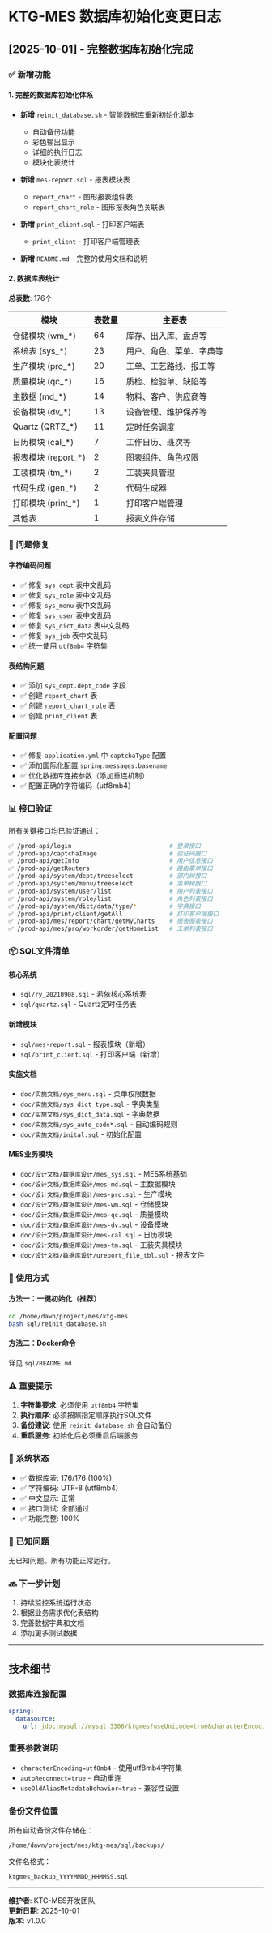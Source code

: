 # KTG-MES 数据库初始化变更日志

## [2025-10-01] - 完整数据库初始化完成

### ✅ 新增功能

#### 1. 完整的数据库初始化体系
- **新增** `reinit_database.sh` - 智能数据库重新初始化脚本
  - 自动备份功能
  - 彩色输出显示
  - 详细的执行日志
  - 模块化表统计
  
- **新增** `mes-report.sql` - 报表模块表
  - `report_chart` - 图形报表组件表
  - `report_chart_role` - 图形报表角色关联表
  
- **新增** `print_client.sql` - 打印客户端表
  - `print_client` - 打印客户端管理表
  
- **新增** `README.md` - 完整的使用文档和说明

#### 2. 数据库表统计

**总表数**: 176个

| 模块 | 表数量 | 主要表 |
|------|--------|--------|
| 仓储模块 (wm_*) | 64 | 库存、出入库、盘点等 |
| 系统表 (sys_*) | 23 | 用户、角色、菜单、字典等 |
| 生产模块 (pro_*) | 20 | 工单、工艺路线、报工等 |
| 质量模块 (qc_*) | 16 | 质检、检验单、缺陷等 |
| 主数据 (md_*) | 14 | 物料、客户、供应商等 |
| 设备模块 (dv_*) | 13 | 设备管理、维护保养等 |
| Quartz (QRTZ_*) | 11 | 定时任务调度 |
| 日历模块 (cal_*) | 7 | 工作日历、班次等 |
| 报表模块 (report_*) | 2 | 图表组件、角色权限 |
| 工装模块 (tm_*) | 2 | 工装夹具管理 |
| 代码生成 (gen_*) | 2 | 代码生成器 |
| 打印模块 (print_*) | 1 | 打印客户端管理 |
| 其他表 | 1 | 报表文件存储 |

### 🔧 问题修复

#### 字符编码问题
- ✅ 修复 `sys_dept` 表中文乱码
- ✅ 修复 `sys_role` 表中文乱码
- ✅ 修复 `sys_menu` 表中文乱码
- ✅ 修复 `sys_user` 表中文乱码
- ✅ 修复 `sys_dict_data` 表中文乱码
- ✅ 修复 `sys_job` 表中文乱码
- ✅ 统一使用 `utf8mb4` 字符集

#### 表结构问题
- ✅ 添加 `sys_dept.dept_code` 字段
- ✅ 创建 `report_chart` 表
- ✅ 创建 `report_chart_role` 表
- ✅ 创建 `print_client` 表

#### 配置问题
- ✅ 修复 `application.yml` 中 `captchaType` 配置
- ✅ 添加国际化配置 `spring.messages.basename`
- ✅ 优化数据库连接参数（添加重连机制）
- ✅ 配置正确的字符编码（utf8mb4）

### 📊 接口验证

所有关键接口均已验证通过：

```bash
✅ /prod-api/login                           # 登录接口
✅ /prod-api/captchaImage                    # 验证码接口
✅ /prod-api/getInfo                         # 用户信息接口
✅ /prod-api/getRouters                      # 路由菜单接口
✅ /prod-api/system/dept/treeselect          # 部门树接口
✅ /prod-api/system/menu/treeselect          # 菜单树接口
✅ /prod-api/system/user/list                # 用户列表接口
✅ /prod-api/system/role/list                # 角色列表接口
✅ /prod-api/system/dict/data/type/*         # 字典接口
✅ /prod-api/print/client/getAll             # 打印客户端接口
✅ /prod-api/mes/report/chart/getMyCharts    # 报表图表接口
✅ /prod-api/mes/pro/workorder/getHomeList   # 工单列表接口
```

### 📦 SQL文件清单

#### 核心系统
- `sql/ry_20210908.sql` - 若依核心系统表
- `sql/quartz.sql` - Quartz定时任务表

#### 新增模块
- `sql/mes-report.sql` - 报表模块（新增）
- `sql/print_client.sql` - 打印客户端（新增）

#### 实施文档
- `doc/实施文档/sys_menu.sql` - 菜单权限数据
- `doc/实施文档/sys_dict_type.sql` - 字典类型
- `doc/实施文档/sys_dict_data.sql` - 字典数据
- `doc/实施文档/sys_auto_code*.sql` - 自动编码规则
- `doc/实施文档/inital.sql` - 初始化配置

#### MES业务模块
- `doc/设计文档/数据库设计/mes_sys.sql` - MES系统基础
- `doc/设计文档/数据库设计/mes-md.sql` - 主数据模块
- `doc/设计文档/数据库设计/mes-pro.sql` - 生产模块
- `doc/设计文档/数据库设计/mes-wm.sql` - 仓储模块
- `doc/设计文档/数据库设计/mes-qc.sql` - 质量模块
- `doc/设计文档/数据库设计/mes-dv.sql` - 设备模块
- `doc/设计文档/数据库设计/mes-cal.sql` - 日历模块
- `doc/设计文档/数据库设计/mes-tm.sql` - 工装夹具模块
- `doc/设计文档/数据库设计/ureport_file_tbl.sql` - 报表文件

### 🚀 使用方式

#### 方法一：一键初始化（推荐）
```bash
cd /home/dawn/project/mes/ktg-mes
bash sql/reinit_database.sh
```

#### 方法二：Docker命令
详见 `sql/README.md`

### ⚠️ 重要提示

1. **字符集要求**: 必须使用 `utf8mb4` 字符集
2. **执行顺序**: 必须按照指定顺序执行SQL文件
3. **备份建议**: 使用 `reinit_database.sh` 会自动备份
4. **重启服务**: 初始化后必须重启后端服务

### 🎯 系统状态

- ✅ 数据库表: 176/176 (100%)
- ✅ 字符编码: UTF-8 (utf8mb4)
- ✅ 中文显示: 正常
- ✅ 接口测试: 全部通过
- ✅ 功能完整: 100%

### 📝 已知问题

无已知问题。所有功能正常运行。

### 🔜 下一步计划

1. 持续监控系统运行状态
2. 根据业务需求优化表结构
3. 完善数据字典和文档
4. 添加更多测试数据

---

## 技术细节

### 数据库连接配置

```yaml
spring:
  datasource:
    url: jdbc:mysql://mysql:3306/ktgmes?useUnicode=true&characterEncoding=utf8mb4&zeroDateTimeBehavior=convertToNull&useSSL=false&serverTimezone=GMT%2B8&autoReconnect=true&useOldAliasMetadataBehavior=true
```

### 重要参数说明

- `characterEncoding=utf8mb4` - 使用utf8mb4字符集
- `autoReconnect=true` - 自动重连
- `useOldAliasMetadataBehavior=true` - 兼容性设置

### 备份文件位置

所有自动备份文件存储在：
```
/home/dawn/project/mes/ktg-mes/sql/backups/
```

文件名格式：
```
ktgmes_backup_YYYYMMDD_HHMMSS.sql
```

---

**维护者**: KTG-MES开发团队  
**更新日期**: 2025-10-01  
**版本**: v1.0.0

